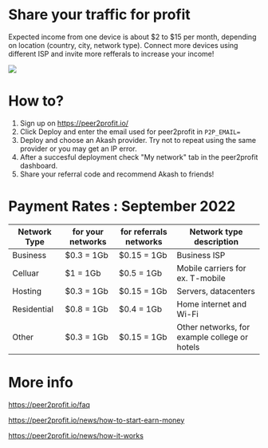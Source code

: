 # Share your traffic for profit

Expected income from one device is about $2 to $15 per month, depending on location (country, city, network type). Connect more devices using different ISP and invite more refferals to increase your income!

![](https://github.com/ovrclk/awesome-akash/raw/peer2profit/peer2profit/peer2profit.png)

# How to?

1.  Sign up on https://peer2profit.io/
2.  Click Deploy and enter the email used for peer2profit in `P2P_EMAIL=`
3.  Deploy and choose an Akash provider.  Try not to repeat using the same provider or you may get an IP error.
4.  After a succesful deployment check "My network" tab in the peer2profit dashboard.
5.  Share your referral code and recommend Akash to friends!

# Payment Rates : September 2022

| Network Type | for your networks | for referrals networks | Network type description                      |
|--------------|-------------------|------------------------|-----------------------------------------------|
| Business     | $0.3 = 1Gb        | $0.15 = 1Gb            | Business ISP                                  |
| Celluar      | $1 = 1Gb          | $0.5 = 1Gb             | Mobile carriers for ex. T-mobile              |
| Hosting      | $0.3 = 1Gb        | $0.15 = 1Gb            | Servers, datacenters                          |
| Residential  | $0.8 = 1Gb        | $0.4 = 1Gb             | Home internet and Wi-Fi                       |
| Other        | $0.3 = 1Gb        | $0.15 = 1Gb            | Other networks, for example college or hotels |

# More info

https://peer2profit.io/faq


https://peer2profit.io/news/how-to-start-earn-money


https://peer2profit.io/news/how-it-works
